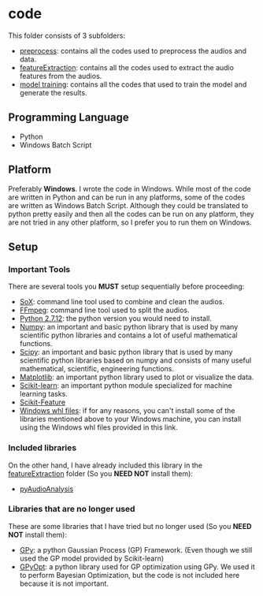 # code
This folder consists of 3 subfolders:
* [preprocess](https://github.com/chanjunweimy/FYP_Submission/tree/master/code/preprocess): contains all the codes used to preprocess the audios and data.
* [featureExtraction](https://github.com/chanjunweimy/FYP_Submission/tree/master/code/featureExtraction): contains all the codes used to extract the audio features from the audios.
* [model training](https://github.com/chanjunweimy/FYP_Submission/tree/master/code/model%20training): contains all the codes that used to train the model and generate the results.

## Programming Language
* Python
* Windows Batch Script

## Platform
Preferably **Windows**. I wrote the code in Windows. While most of the code are written in Python and can be run in any platforms, some of the codes are written as Windows Batch Script. Although they could be translated to python pretty easily and then all the codes can be run on any platform, they are not tried in any other platform, so I prefer you to run them on Windows.

## Setup
### Important Tools
There are several tools you **MUST** setup sequentially before proceeding:
* [SoX](https://sourceforge.net/projects/sox/): command line tool used to combine and clean the audios.
* [FFmpeg](https://ffmpeg.org/download.html): command line tool used to split the audios.
* [Python 2.7.12](https://www.python.org/downloads/release/python-2712/): the python version you would need to install.
* [Numpy](https://github.com/numpy/numpy): an important and basic python library that is used by many scientific python libraries and contains a lot of useful mathematical functions.
* [Scipy](https://github.com/scipy/scipy): an important and basic python library that is used by many scientific python libraries based on numpy and consists of many useful mathematical, scientific, engineering functions. 
* [Matplotlib](https://github.com/matplotlib/matplotlib): an important python library used to plot or visualize the data.
* [Scikit-learn](https://github.com/scikit-learn/scikit-learn): an important python module specialized for machine learning tasks.
* [Scikit-Feature](https://github.com/jundongl/scikit-feature)
* [Windows whl files](http://www.lfd.uci.edu/~gohlke/pythonlibs/): if for any reasons, you can't install some of the libraries mentioned above to your Windows machine, you can install using the Windows whl files provided in this link.
### Included libraries
On the other hand, I have already included this library in the [featureExtraction](https://github.com/chanjunweimy/FYP_Submission/tree/master/code/featureExtraction) folder (So you **NEED NOT** install them):
* [pyAudioAnalysis](https://github.com/tyiannak/pyAudioAnalysis)
### Libraries that are no longer used
These are some libraries that I have tried but no longer used (So you **NEED NOT** install them):
* [GPy](https://github.com/SheffieldML/GPy): a python Gaussian Process (GP) Framework. (Even though we still used the GP model provided by Scikit-learn)
* [GPyOpt](https://github.com/SheffieldML/GPyOpt): a python library used for GP optimization using GPy. We used it to perform Bayesian Optimization, but the code is not included here because it is not important.
